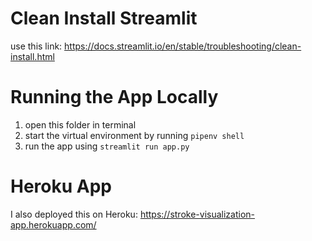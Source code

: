 # Clean Install Streamlit 
use this link: https://docs.streamlit.io/en/stable/troubleshooting/clean-install.html

# Running the App Locally
1. open this folder in terminal
2. start the virtual environment by running `pipenv shell`
3. run the app using `streamlit run app.py`

# Heroku App 
I also deployed this on Heroku: 
https://stroke-visualization-app.herokuapp.com/

